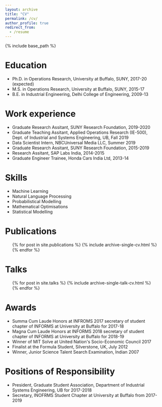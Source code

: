 ```yaml
---
layout: archive
title: "CV"
permalink: /cv/
author_profile: true
redirect_from:
  - /resume
---
```


{% include base_path %}

Education
======
* Ph.D. in Operations Research, University at Buffalo, SUNY, 2017-20 (expected)
* M.S. in Operations Research, University at Buffalo, SUNY, 2015-17
* B.E. in Industrial Engineering, Delhi College of Engineering, 2009-13

Work experience
======
* Graduate Research Assitant, SUNY Research Foundation, 2019-2020 
* Graduate Teaching Assitant, Applied Operations Research (IE-500), Dept. of Industrial and Systems Engineering, UB, Fall 2019
* Data Scientist Intern, NBCUniversal Media LLC, Summer 2019
* Graduate Research Assitant, SUNY Research Foundation, 2015-2019  
* Research Assitant, SAP Labs India, 2014-2015
* Graduate Engineer Trainee, Honda Cars India Ltd, 2013-14
 
Skills
======
* Machine Learning  
* Natural Language Processing 
* Probabilistical Modelling 
* Mathematical Optimisations
* Statistical Modelling 

Publications
======
  <ul>{% for post in site.publications %}
    {% include archive-single-cv.html %}
  {% endfor %}</ul>
  
Talks
======
  <ul>{% for post in site.talks %}
    {% include archive-single-talk-cv.html %}
  {% endfor %}</ul>
  
Awards
======
* Summa Cum Laude Honors at INFROMS 2017 secretary of student chapter of INFORMS at University at Buffalo for 2017-18
* Magna Cum Laude Honors at INFORMS 2018 secretary of student chapter of INFORMS at University at Buffalo for 2018-19
* Winner of MIT Solve at United Nation's Socio-Economic Council 2017
* Finalist at the Formula Student, Silverstone, UK, July 2012
* Winner, Junior Science Talent Search Examination, Indian 2007

Positions of Responsibility
======
* President, Graduate Student Association, Department of Industrial Systems Engineering, UB for 2017-2018
* Secretary, INOFRMS Student Chapter at University at Buffalo from 2017-2019



